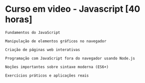 # Curso em video - Javascript [40 horas]



    Fundamentos do JavaScript

    Manipulação de elementos gráficos no navegador

    Criação de páginas web interativas

    Programação com JavaScript fora do navegador usando Node.js

    Noções importantes sobre sintaxe moderna (ES6+)

    Exercícios práticos e aplicações reais
